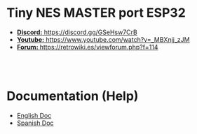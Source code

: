 # Tiny NES MASTER port ESP32
<ul>
 <li><a href='https://discord.gg/GSeHsw7CrB'><b>Discord:</b> https://discord.gg/GSeHsw7CrB</a></li>
 <li><a href='https://www.youtube.com/watch?v=_MBXnjj_zJM'><b>Youtube:</b> https://www.youtube.com/watch?v=_MBXnjj_zJM</a></li>
 <li><a href='https://retrowiki.es/viewforum.php?f=114'><b>Forum: </b>https://retrowiki.es/viewforum.php?f=114</a></li>
</ul>

<br><br>
<h1>Documentation (Help)</h1>
<ul>
 <li><a href='readmeEnglish.md'>English Doc</a></li>
 <li><a href='readmeSpanish.md'>Spanish Doc</a></li>
</ul>
